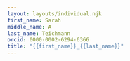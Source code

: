 ```yaml
---
layout: layouts/individual.njk
first_name: Sarah
middle_name: A
last_name: Teichmann
orcid: 0000-0002-6294-6366
title: "{{first_name}}_{{last_name}}"
---
```

